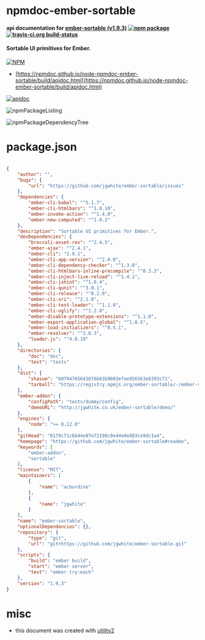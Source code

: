 # npmdoc-ember-sortable

#### api documentation for  [ember-sortable (v1.9.3)](https://github.com/jgwhite/ember-sortable#readme)  [![npm package](https://img.shields.io/npm/v/npmdoc-ember-sortable.svg?style=flat-square)](https://www.npmjs.org/package/npmdoc-ember-sortable) [![travis-ci.org build-status](https://api.travis-ci.org/npmdoc/node-npmdoc-ember-sortable.svg)](https://travis-ci.org/npmdoc/node-npmdoc-ember-sortable)

#### Sortable UI primitives for Ember.

[![NPM](https://nodei.co/npm/ember-sortable.png?downloads=true&downloadRank=true&stars=true)](https://www.npmjs.com/package/ember-sortable)

- [https://npmdoc.github.io/node-npmdoc-ember-sortable/build/apidoc.html](https://npmdoc.github.io/node-npmdoc-ember-sortable/build/apidoc.html)

[![apidoc](https://npmdoc.github.io/node-npmdoc-ember-sortable/build/screenCapture.buildCi.browser.%252Ftmp%252Fbuild%252Fapidoc.html.png)](https://npmdoc.github.io/node-npmdoc-ember-sortable/build/apidoc.html)

![npmPackageListing](https://npmdoc.github.io/node-npmdoc-ember-sortable/build/screenCapture.npmPackageListing.svg)

![npmPackageDependencyTree](https://npmdoc.github.io/node-npmdoc-ember-sortable/build/screenCapture.npmPackageDependencyTree.svg)



# package.json

```json

{
    "author": "",
    "bugs": {
        "url": "https://github.com/jgwhite/ember-sortable/issues"
    },
    "dependencies": {
        "ember-cli-babel": "^5.1.7",
        "ember-cli-htmlbars": "^1.0.10",
        "ember-invoke-action": "^1.4.0",
        "ember-new-computed": "^1.0.2"
    },
    "description": "Sortable UI primitives for Ember.",
    "devDependencies": {
        "broccoli-asset-rev": "^2.4.5",
        "ember-ajax": "^2.4.1",
        "ember-cli": "2.9.1",
        "ember-cli-app-version": "^2.0.0",
        "ember-cli-dependency-checker": "^1.3.0",
        "ember-cli-htmlbars-inline-precompile": "^0.3.3",
        "ember-cli-inject-live-reload": "^1.4.1",
        "ember-cli-jshint": "^1.0.4",
        "ember-cli-qunit": "^3.0.1",
        "ember-cli-release": "^0.2.9",
        "ember-cli-sri": "^2.1.0",
        "ember-cli-test-loader": "^1.1.0",
        "ember-cli-uglify": "^1.2.0",
        "ember-disable-prototype-extensions": "^1.1.0",
        "ember-export-application-global": "^1.0.5",
        "ember-load-initializers": "^0.5.1",
        "ember-resolver": "^2.0.3",
        "loader.js": "^4.0.10"
    },
    "directories": {
        "doc": "doc",
        "test": "tests"
    },
    "dist": {
        "shasum": "60794765643076b63b9003efee956563e6393c71",
        "tarball": "https://registry.npmjs.org/ember-sortable/-/ember-sortable-1.9.3.tgz"
    },
    "ember-addon": {
        "configPath": "tests/dummy/config",
        "demoURL": "http://jgwhite.co.uk/ember-sortable/demo/"
    },
    "engines": {
        "node": ">= 0.12.0"
    },
    "gitHead": "8179c71cbb44e07e72198c9e44e0e883ce9dc1a4",
    "homepage": "https://github.com/jgwhite/ember-sortable#readme",
    "keywords": [
        "ember-addon",
        "sortable"
    ],
    "license": "MIT",
    "maintainers": [
        {
            "name": "acburdine"
        },
        {
            "name": "jgwhite"
        }
    ],
    "name": "ember-sortable",
    "optionalDependencies": {},
    "repository": {
        "type": "git",
        "url": "git+https://github.com/jgwhite/ember-sortable.git"
    },
    "scripts": {
        "build": "ember build",
        "start": "ember server",
        "test": "ember try:each"
    },
    "version": "1.9.3"
}
```



# misc
- this document was created with [utility2](https://github.com/kaizhu256/node-utility2)
